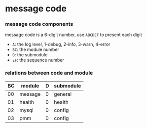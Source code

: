 # message code

### message code components
message code is a 6-digit number, use `ABCDEF` to present each digit
- `A`: the log level, 1-debug, 2-info, 3-warn, 4-error
- `BC`: the module number
- `D`: the submodule
- `EF`: the sequence number

### relations between code and module

| BC  | module  | D   | submodule |
|-----|---------|-----|-----------|
| 00  | message | 0   | general   |
| 01  | health  | 0   | health    |
| 02  | mysql   | 0   | config    |
| 03  | pmm     | 0   | config    |
